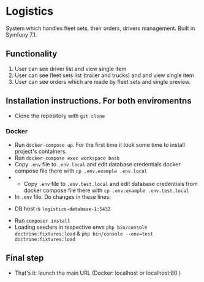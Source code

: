# Logistics
System which handles fleet sets, their orders, drivers management. Built in Symfony 7.1.
## Functionality 
1. User can see driver list and view single item
2. User can see fleet sets list (trailer and trucks) and and view single item
3. User can see orders which are made by fleet sets and single preview.
## Installation instructions. For both enviromentns
-  Clone the repository with ```git clone```
### Docker
* Run ```docker-compose up```. For the first time it took some time to install project's containers.
* Run ```docker-compose exec workspace bash```
* Copy ```.env``` file to ``.env.local`` and edit database credentials docker compose file there with ```cp .env.example .env.local```
* * Copy ```.env``` file to ``.env.test.local`` and edit database credentials from docker compose file there with ```cp .env.example .env.test.local```
* In ```.env``` file. Do changes in these lines: 
- DB host is ```logistics-database-1:5432```
* Run ```composer install```
* Loading seeders in respective envs ```php bin/console doctrine:fixtures:load``` & ```php bin/console --env=test doctrine:fixtures:load```
## Final step
- That's it: launch the main URL (Docker: localhost or localhost:80 )
